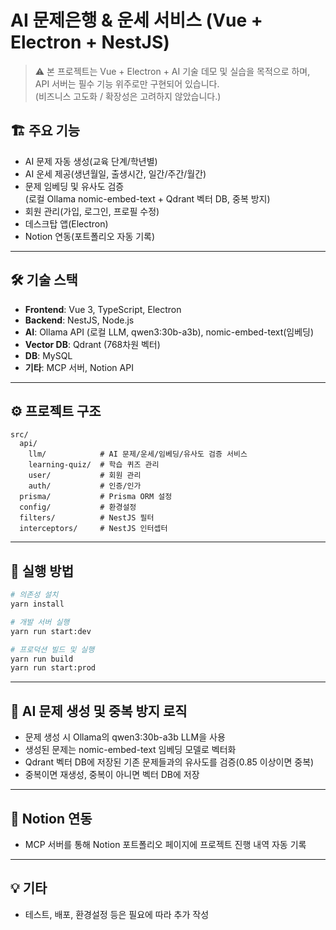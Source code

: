 # AI 문제은행 & 운세 서비스 (Vue + Electron + NestJS)

> ⚠️ 본 프로젝트는 Vue + Electron + AI 기술 데모 및 실습을 목적으로 하며, API 서버는 필수 기능 위주로만 구현되어 있습니다.  
> (비즈니스 고도화 / 확장성은 고려하지 않았습니다.)

## 🏗️ 주요 기능

- AI 문제 자동 생성(교육 단계/학년별)
- AI 운세 제공(생년월일, 출생시간, 일간/주간/월간)
- 문제 임베딩 및 유사도 검증  
  (로컬 Ollama nomic-embed-text + Qdrant 벡터 DB, 중복 방지)
- 회원 관리(가입, 로그인, 프로필 수정)
- 데스크탑 앱(Electron)
- Notion 연동(포트폴리오 자동 기록)

---

## 🛠️ 기술 스택

- **Frontend**: Vue 3, TypeScript, Electron
- **Backend**: NestJS, Node.js
- **AI**: Ollama API (로컬 LLM, qwen3:30b-a3b), nomic-embed-text(임베딩)
- **Vector DB**: Qdrant (768차원 벡터)
- **DB**: MySQL
- **기타**: MCP 서버, Notion API

---

## ⚙️ 프로젝트 구조

```
src/
  api/
    llm/            # AI 문제/운세/임베딩/유사도 검증 서비스
    learning-quiz/  # 학습 퀴즈 관리
    user/           # 회원 관리
    auth/           # 인증/인가
  prisma/           # Prisma ORM 설정
  config/           # 환경설정
  filters/          # NestJS 필터
  interceptors/     # NestJS 인터셉터
```

---

## 🚀 실행 방법

```bash
# 의존성 설치
yarn install

# 개발 서버 실행
yarn run start:dev

# 프로덕션 빌드 및 실행
yarn run build
yarn run start:prod
```

---

## 🧠 AI 문제 생성 및 중복 방지 로직

- 문제 생성 시 Ollama의 qwen3:30b-a3b LLM을 사용
- 생성된 문제는 nomic-embed-text 임베딩 모델로 벡터화
- Qdrant 벡터 DB에 저장된 기존 문제들과의 유사도를 검증(0.85 이상이면 중복)
- 중복이면 재생성, 중복이 아니면 벡터 DB에 저장

---

## 📝 Notion 연동

- MCP 서버를 통해 Notion 포트폴리오 페이지에 프로젝트 진행 내역 자동 기록

---

## 💡 기타

- 테스트, 배포, 환경설정 등은 필요에 따라 추가 작성
